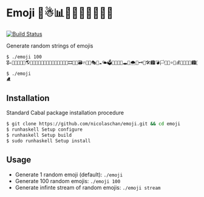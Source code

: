 # Emoji 🥁☃📊💽🌞🌚🚊🚥🏤🏸
[![Build Status](https://img.shields.io/travis/nicolaschan/emoji.svg)](https://travis-ci.org/nicolaschan/emoji)

Generate random strings of emojis

```bash
$ ./emoji 100
🎖✏🍾🏮📧📕🏹🌎🎇🏢💌📗🎌🚬🥞🍺📘🌛🏉🐄📓🚞🎞🌚🐴🗃🔥🦃🌚🎭🏯☁🌤🗳🍓🏨🏢🦊🕳🎼🌨🛵🗝🍚🛠🏙💣🏳🚂🔬⭐🔏💰🥉📙🥑🚨🏙🌿🍌🍃🥒💽⌛🎌🗓🏪🦄⛵🐛🎙✨🦐🐷🥁📿🎽🛴🐍🚋📤🔒⛰⛓🎥🧀🏠🔥🚁🎙🥋🦂🥖🎐💵🚓‍⛓🐆🐸
```

```bash
$ ./emoji
⛸
```

## Installation
Standard Cabal package installation procedure
```bash
$ git clone https://github.com/nicolaschan/emoji.git && cd emoji
$ runhaskell Setup configure
$ runhaskell Setup build
$ sudo runhaskell Setup install
```

## Usage
- Generate 1 random emoji (default): `./emoji`
- Generate 100 random emojis: `./emoji 100`
- Generate infinte stream of random emojis: `./emoji stream`
